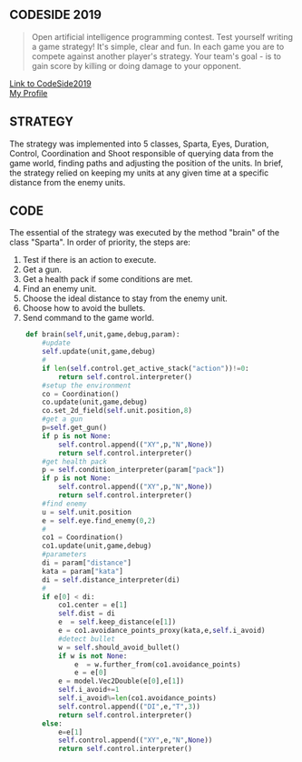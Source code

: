 ## CODESIDE 2019
>Open artificial intelligence programming contest. Test yourself writing a game strategy! It's simple, clear and fun.
>In each game you are to compete against another player's strategy. Your team's goal - is to gain score by killing or
>doing damage to your opponent. 


[Link to CodeSide2019](https://russianaicup.ru) <br/>
[My Profile](https://russianaicup.ru/profile/a24benzene)  <br/> 


## STRATEGY
The strategy was implemented into 5 classes, Sparta, Eyes, Duration, Control, Coordination and Shoot responsible of querying data from the game world, 
finding paths and adjusting the position of the units. In brief, the strategy relied on keeping my units at any given time at a specific distance from 
the enemy units.  


## CODE 
The essential of the strategy was executed by the method "brain" of 
the class "Sparta". In order of priority, the steps are:   

1. Test if there is an action to execute.
2. Get a gun. 
3. Get a health pack if some conditions are met.
4. Find an enemy unit.
5. Choose the ideal distance to stay from the enemy unit.
6. Choose how to avoid the bullets.
7. Send command to the game world.    

```python
    def brain(self,unit,game,debug,param):
        #update 
        self.update(unit,game,debug)
        #
        if len(self.control.get_active_stack("action"))!=0:
            return self.control.interpreter()
        #setup the environment
        co = Coordination()
        co.update(unit,game,debug)
        co.set_2d_field(self.unit.position,8)
        #get a gun 
        p=self.get_gun()
        if p is not None:
            self.control.append(("XY",p,"N",None))
            return self.control.interpreter()
        #get health pack
        p = self.condition_interpreter(param["pack"])
        if p is not None:
            self.control.append(("XY",p,"N",None))
            return self.control.interpreter()
        #find enemy
        u = self.unit.position
        e = self.eye.find_enemy(0,2)
        #
        co1 = Coordination()
        co1.update(unit,game,debug)
        #parameters
        di = param["distance"]
        kata = param["kata"]
        di = self.distance_interpreter(di)
        #
        if e[0] < di:
            co1.center = e[1]
            self.dist = di 
            e  = self.keep_distance(e[1])
            e = co1.avoidance_points_proxy(kata,e,self.i_avoid)
            #detect bullet
            w = self.should_avoid_bullet()
            if w is not None:
                e  = w.further_from(co1.avoidance_points)
                e = e[0]
            e = model.Vec2Double(e[0],e[1])
            self.i_avoid+=1
            self.i_avoid%=len(co1.avoidance_points)
            self.control.append(("DI",e,"T",3))
            return self.control.interpreter()
        else:
            e=e[1]
            self.control.append(("XY",e,"N",None))
            return self.control.interpreter()
```





